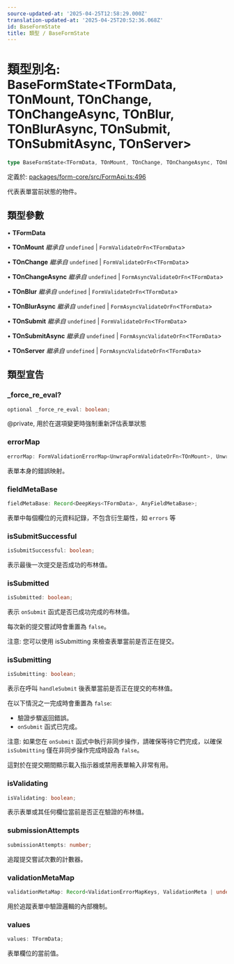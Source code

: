 ```yaml
---
source-updated-at: '2025-04-25T12:58:29.000Z'
translation-updated-at: '2025-04-25T20:52:36.068Z'
id: BaseFormState
title: 類型 / BaseFormState
---
```

# 類型別名: BaseFormState\<TFormData, TOnMount, TOnChange, TOnChangeAsync, TOnBlur, TOnBlurAsync, TOnSubmit, TOnSubmitAsync, TOnServer\>

```ts
type BaseFormState<TFormData, TOnMount, TOnChange, TOnChangeAsync, TOnBlur, TOnBlurAsync, TOnSubmit, TOnSubmitAsync, TOnServer> = object;
```

定義於: [packages/form-core/src/FormApi.ts:496](https://github.com/TanStack/form/blob/main/packages/form-core/src/FormApi.ts#L496)

代表表單當前狀態的物件。

## 類型參數

• **TFormData**

• **TOnMount** *繼承自* `undefined` \| `FormValidateOrFn`\<`TFormData`\>

• **TOnChange** *繼承自* `undefined` \| `FormValidateOrFn`\<`TFormData`\>

• **TOnChangeAsync** *繼承自* `undefined` \| `FormAsyncValidateOrFn`\<`TFormData`\>

• **TOnBlur** *繼承自* `undefined` \| `FormValidateOrFn`\<`TFormData`\>

• **TOnBlurAsync** *繼承自* `undefined` \| `FormAsyncValidateOrFn`\<`TFormData`\>

• **TOnSubmit** *繼承自* `undefined` \| `FormValidateOrFn`\<`TFormData`\>

• **TOnSubmitAsync** *繼承自* `undefined` \| `FormAsyncValidateOrFn`\<`TFormData`\>

• **TOnServer** *繼承自* `undefined` \| `FormAsyncValidateOrFn`\<`TFormData`\>

## 類型宣告

### \_force\_re\_eval?

```ts
optional _force_re_eval: boolean;
```

@private, 用於在選項變更時強制重新評估表單狀態

### errorMap

```ts
errorMap: FormValidationErrorMap<UnwrapFormValidateOrFn<TOnMount>, UnwrapFormValidateOrFn<TOnChange>, UnwrapFormAsyncValidateOrFn<TOnChangeAsync>, UnwrapFormValidateOrFn<TOnBlur>, UnwrapFormAsyncValidateOrFn<TOnBlurAsync>, UnwrapFormValidateOrFn<TOnSubmit>, UnwrapFormAsyncValidateOrFn<TOnSubmitAsync>, UnwrapFormAsyncValidateOrFn<TOnServer>>;
```

表單本身的錯誤映射。

### fieldMetaBase

```ts
fieldMetaBase: Record<DeepKeys<TFormData>, AnyFieldMetaBase>;
```

表單中每個欄位的元資料記錄，不包含衍生屬性，如 `errors` 等

### isSubmitSuccessful

```ts
isSubmitSuccessful: boolean;
```

表示最後一次提交是否成功的布林值。

### isSubmitted

```ts
isSubmitted: boolean;
```

表示 `onSubmit` 函式是否已成功完成的布林值。

每次新的提交嘗試時會重置為 `false`。

注意: 您可以使用 isSubmitting 來檢查表單當前是否正在提交。

### isSubmitting

```ts
isSubmitting: boolean;
```

表示在呼叫 `handleSubmit` 後表單當前是否正在提交的布林值。

在以下情況之一完成時會重置為 `false`:
- 驗證步驟返回錯誤。
- `onSubmit` 函式已完成。

注意: 如果您在 `onSubmit` 函式中執行非同步操作，請確保等待它們完成，以確保 `isSubmitting` 僅在非同步操作完成時設為 `false`。

這對於在提交期間顯示載入指示器或禁用表單輸入非常有用。

### isValidating

```ts
isValidating: boolean;
```

表示表單或其任何欄位當前是否正在驗證的布林值。

### submissionAttempts

```ts
submissionAttempts: number;
```

追蹤提交嘗試次數的計數器。

### validationMetaMap

```ts
validationMetaMap: Record<ValidationErrorMapKeys, ValidationMeta | undefined>;
```

用於追蹤表單中驗證邏輯的內部機制。

### values

```ts
values: TFormData;
```

表單欄位的當前值。
